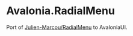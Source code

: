 # Avalonia.RadialMenu
Port of [Julien-Marcou/RadialMenu](https://github.com/Julien-Marcou/RadialMenu) to AvaloniaUI.


